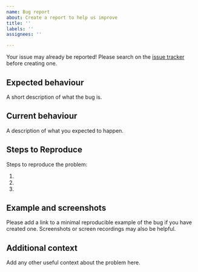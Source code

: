 ```yaml
---
name: Bug report
about: Create a report to help us improve
title: ''
labels: ''
assignees: ''

---
```


Your issue may already be reported! Please search on the [issue tracker](../) before creating one.

## Expected behaviour

A short description of what the bug is.

## Current behaviour

A description of what you expected to happen.

## Steps to Reproduce

Steps to reproduce the problem:

1. 
2. 
3. 

## Example and screenshots

Please add a link to a minimal reproducible example of the bug if you have created one. Screenshots or screen recordings may also be helpful.

## Additional context

Add any other useful context about the problem here.
